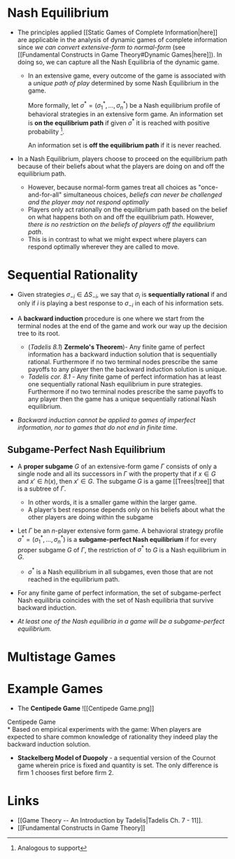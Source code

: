 # Nash Equilibrium
* The principles applied [[Static Games of Complete Information|here]] are applicable in the analysis of dynamic games of complete information since *we can convert extensive-form to normal-form* (see [[Fundamental Constructs in Game Theory#Dynamic Games|here]]).  In doing so, we can capture all the Nash Equilibria of the dynamic game. 
	* In an extensive game, every outcome of the game is associated with a *unique path of play* determined by some Nash Equilibrium in the game. 
	  
	  More formally, let $\sigma^\ast=(\sigma_1^\ast,\dots,\sigma_n^\ast)$ be a Nash equilibrium profile of behavioral strategies in an extensive form game. An information set is **on the equilibrium path** if given $\sigma^\ast$ it is reached with positive probability [^1]. 
	  
	  An information set is **off the equilibrium path** if it is never reached.

* In a Nash Equilibrium, players choose to proceed on the equilibrium path because of their beliefs about what the players are doing on and off the equilibrium path. 
	* However, because normal-form games treat all choices as "once-and-for-all" simultaneous choices, *beliefs can never be challenged and the player may not respond optimally*
	* Players only act rationally on the equilibrium path based on the belief on what happens both on and off the equilibrium path. However, *there is no restriction on the beliefs of players off the equilibrium path*. 
	* This is in contrast to what we might expect where players can respond optimally wherever they are called to move.

[^1]: Analogous to support

# Sequential Rationality 
* Given strategies $\sigma_{-i}\in \Delta S_{-i}$, we say that $\sigma_i$ is **sequentially rational** if and only if $i$ is playing a best response to $\sigma_{-i}$ in each of his information sets. 
* A **backward induction** procedure is one where we start from the terminal nodes at the end of the game and work our way up the decision tree to its root.
	* (*Tadelis 8.1*) **Zermelo's Theorem**)- Any finite game of perfect information has a backward induction solution that is sequentially rational. Furthermore if no two terminal nodes prescribe the same payoffs to any player then the backward induction solution is unique.
	* *Tadelis cor. 8.1* - Any finite game of perfect information has at least one sequentially rational Nash equilibrium in pure strategies. Furthermore if no two terminal nodes prescribe the same payoffs to any player then the game has a unique sequentially rational Nash equilibrium.

* *Backward induction cannot be applied to games of imperfect information, nor to games that do not end in finite time*. 

## Subgame-Perfect Nash Equilibrium 
* A **proper subgame** $G$ of an extensive-form game $\Gamma$ consists of only a single node and all its successors in $\Gamma$ with the property that if $x\in G$ and $x'\in h(x)$, then $x'\in G$. The subgame $G$ is a game [[Trees|tree]] that is a subtree of $\Gamma$.  
	* In other words, it is a smaller game within the larger game. 
	* A  player’s best response depends only on his beliefs about what the other players are doing within the subgame

* Let $\Gamma$ be an $n$-player extensive form game. A behavioral strategy profile $\sigma^\ast = (\sigma_1^\ast,\dots,\sigma_n^\ast)$ is a **subgame-perfect Nash equilibrium** if for every proper subgame $G$ of $\Gamma$, the restriction of $\sigma^\ast$ to $G$ is a Nash equilibrium in $G$.
	* $\sigma^\ast$ is a Nash equilibrium in all subgames, even those that are not reached in the equilibrium path.

* For any finite game of perfect information, the set of subgame-perfect Nash equilibria coincides with the set of Nash equilibria that survive backward induction. 
* *At least one of the Nash equilibria in a game will be a subgame-perfect equilibrium.*

# Multistage Games 



# Example Games  
* The **Centipede Game**
![[Centipede Game.png]]
<figcaption> Centipede Game </figcaption>
* Based on empirical experiments with the game: When players are expected to share common knowledge of rationality they indeed play the backward induction solution.

* **Stackelberg Model of Duopoly** - a sequential version of the Cournot game wherein price is fixed and quantity is set. The only difference is firm 1 chooses first before firm 2. 

# Links
* [[Game Theory -- An Introduction by Tadelis|Tadelis Ch. 7 - 11]].
* [[Fundamental Constructs in Game Theory]]